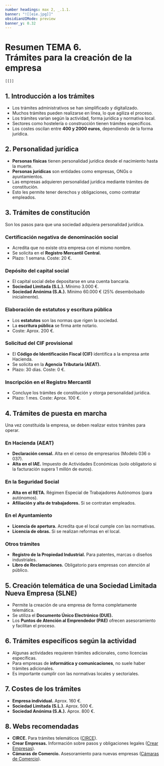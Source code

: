 ```yaml
---
number headings: max 2, _.1.1.
banner: "![[eie.jpg]]"
obsidianUIMode: preview
banner_y: 0.32
---
```


# **Resumen TEMA 6.** <br>Trámites para la creación de la empresa

``` audio-player
[[]]
```

## 1. Introducción a los trámites
- Los trámites administrativos se han simplificado y digitalizado.  
- Muchos trámites pueden realizarse en línea, lo que agiliza el proceso.  
- Los trámites varían según la actividad, forma jurídica y normativa local.  
- Sectores como hostelería o construcción tienen trámites específicos.  
- Los costes oscilan entre **400 y 2000 euros**, dependiendo de la forma jurídica.  

## 2. Personalidad jurídica
- **Personas físicas** tienen personalidad jurídica desde el nacimiento hasta la muerte.  
- **Personas jurídicas** son entidades como empresas, ONGs o ayuntamientos.  
- Las empresas adquieren personalidad jurídica mediante trámites de constitución.  
- Esto les permite tener derechos y obligaciones, como contratar empleados.  

## 3. Trámites de constitución

Son los pasos para que una sociedad adquiera personalidad jurídica.

### Certificación negativa de denominación social
- Acredita que no existe otra empresa con el mismo nombre.  
- Se solicita en el **Registro Mercantil Central.**  
- Plazo: 1 semana. Coste: 20 €.  

### Depósito del capital social
- El capital social debe depositarse en una cuenta bancaria.  
- **Sociedad Limitada (S.L.).** Mínimo 3.000 €.  
- **Sociedad Anónima (S.A.).** Mínimo 60.000 € (25% desembolsado inicialmente).  

### Elaboración de estatutos y escritura pública
- Los **estatutos** son las normas que rigen la sociedad.  
- La **escritura pública** se firma ante notario.  
- Coste: Aprox. 200 €.  

### Solicitud del CIF provisional
- El **Código de Identificación Fiscal (CIF)** identifica a la empresa ante Hacienda.  
- Se solicita en la **Agencia Tributaria (AEAT).**  
- Plazo: 30 días. Coste: 0 €.  

### Inscripción en el Registro Mercantil
- Concluye los trámites de constitución y otorga personalidad jurídica.  
- Plazo: 1 mes. Coste: Aprox. 100 €.  

## 4. Trámites de puesta en marcha

Una vez constituida la empresa, se deben realizar estos trámites para operar.

### En Hacienda (AEAT)
- **Declaración censal.** Alta en el censo de empresarios (Modelo 036 o 037).  
- **Alta en el IAE.** Impuesto de Actividades Económicas (solo obligatorio si la facturación supera 1 millón de euros).  

### En la Seguridad Social
- **Alta en el RETA.** Régimen Especial de Trabajadores Autónomos (para autónomos).  
- **Afiliación y alta de trabajadores.** Si se contratan empleados.  

### En el Ayuntamiento
- **Licencia de apertura.** Acredita que el local cumple con las normativas.  
- **Licencia de obras.** Si se realizan reformas en el local.  

### Otros trámites
- **Registro de la Propiedad Industrial.** Para patentes, marcas o diseños industriales.  
- **Libro de Reclamaciones.** Obligatorio para empresas con atención al público.  

## 5. Creación telemática de una Sociedad Limitada Nueva Empresa (SLNE)
- Permite la creación de una empresa de forma completamente telemática.  
- Se utiliza el **Documento Único Electrónico (DUE).**  
- Los **Puntos de Atención al Emprendedor (PAE)** ofrecen asesoramiento y facilitan el proceso.  

## 6. Trámites específicos según la actividad
- Algunas actividades requieren trámites adicionales, como licencias específicas.  
- Para empresas de **informática y comunicaciones**, no suele haber trámites adicionales.  
- Es importante cumplir con las normativas locales y sectoriales.  

## 7. Costes de los trámites
- **Empresa individual.** Aprox. 160 €.  
- **Sociedad Limitada (S.L.).** Aprox. 500 €.  
- **Sociedad Anónima (S.A.).** Aprox. 800 €.  

## 8. Webs recomendadas
- **CIRCE.** Para trámites telemáticos ([CIRCE](https://www.circe.es)).  
- **Crear Empresas.** Información sobre pasos y obligaciones legales ([Crear Empresas](https://www.crear-empresas.com)).  
- **Cámaras de Comercio.** Asesoramiento para nuevas empresas ([Cámaras de Comercio](https://www.camaras.org)). 
